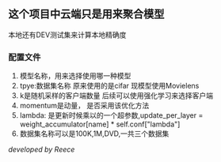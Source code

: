 ## 这个项目中云端只是用来聚合模型
本地还有DEV测试集来计算本地精确度


### 配置文件
1. 模型名称，用来选择使用哪一种模型
2. tpye:数据集名称 原来使用的是cifar 现模型使用Movielens
3. k是随机采样的客户端数量 后续可以使用强化学习来选择客户端
4. momentum是动量， 是否采用该优化方法
5. lambda: 是更新时候乘以的一个超参数,update_per_layer = weight_accumulator[name] * self.conf["lambda"]
6. 数据集名称可以是100K,1M,DVD,一共三个数据集

_developed by Reece_